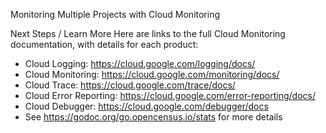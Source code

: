 Monitoring Multiple Projects with Cloud Monitoring


Next Steps / Learn More
Here are links to the full Cloud Monitoring documentation, with details for each product:

* Cloud Logging: https://cloud.google.com/logging/docs/  
* Cloud Monitoring: https://cloud.google.com/monitoring/docs/  
* Cloud Trace: https://cloud.google.com/trace/docs/  
* Cloud Error Reporting: https://cloud.google.com/error-reporting/docs/  
* Cloud Debugger: https://cloud.google.com/debugger/docs  
* See https://godoc.org/go.opencensus.io/stats for more details

